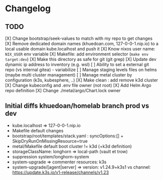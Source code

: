 # Changelog

## TODO

[X] Change bootstrap/seek-values to match with my repo to get changes
[X] Remove dedicated domain names (khuedoan.com, 127-0-0-1.nip.io) to a local usable domain kube.localhost and push it
[X] Know nixos user name: `NIX_USER` env variable
[X] Makefile: add environment selector (`make env target:dev`)
[X] Make this directory as safe for git (git grep)
[X] Update dev dynamic ip address to inventory (e.g. wsl)
[ ] Ability to set a external git repo (vs internal gitea) - variabilize
[ ] Manage staging levels files on helms (maybe multi cluster management)
[ ] Manage metal cluster by configuration (k3s, kubesphere, ..)
[X] Make clean : add remove k3d cluster
[X] Change kubeconfig and .env file owner (not root)
[X] Add Helm Argo repo definition
[X] Change ./metal/argo/Chart.lock owner


## Initial diffs khuedoan/homelab branch prod vs dev
- kube.localhost => 127-0-0-1.nip.io
- Makefile default changes 
- bootstrap/root/templates/stack.yaml : syncOptions:[] + SkipDryRunOnMissingResource=true
- metal/Makefile default boot cluster != k3d (+k3d definition)
- storageClassName: longhorn => local-path (vault et trow)
- suppression system/longhorn-system
- system-upgrade => commenter resources: k3s
- system-upgrade/[agent|server] => version: v1.24.9+k3s1 vs channel: https://update.k3s.io/v1-release/channels/v1.23
